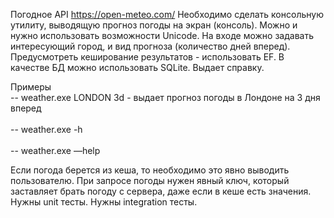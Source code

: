 ﻿Погодное API
https://open-meteo.com/
Необходимо сделать консольную утилиту, выводящую прогноз погоды на экран (консоль). 
Можно и нужно использовать возможности Unicode.
На входе можно задавать интересующий город, и вид прогноза (количество дней вперед).
Предусмотреть кеширование результатов - использовать EF.
В качестве БД можно использовать SQLite.
Выдает справку.

Примеры
<br>-- weather.exe LONDON 3d - выдает прогноз погоды в Лондоне на 3 дня вперед</br>
<br>-- weather.exe -h</br>
<br>-- weather.exe —help</br>

Если погода берется из кеша, то необходимо это явно выводить пользователю.
При запросе погоды нужен явный ключ, который заставляет брать погоду с сервера, даже если в кеше есть значения.
Нужны unit тесты.
Нужны integration тесты.
